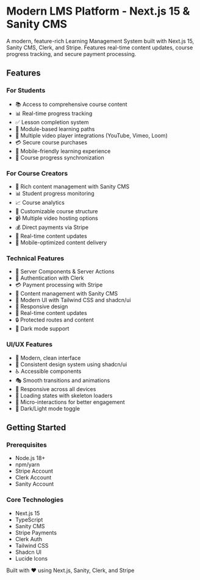 # Modern LMS Platform - Next.js 15 & Sanity CMS

A modern, feature-rich Learning Management System built with Next.js 15, Sanity CMS, Clerk, and Stripe. Features real-time content updates, course progress tracking, and secure payment processing.

## Features

### For Students

- 📚 Access to comprehensive course content
- 📊 Real-time progress tracking
- ✅ Lesson completion system
- 🎯 Module-based learning paths
- 🎥 Multiple video player integrations (YouTube, Vimeo, Loom)
- 💳 Secure course purchases
- 📱 Mobile-friendly learning experience
- 🔄 Course progress synchronization

### For Course Creators

- 📝 Rich content management with Sanity CMS
- 📊 Student progress monitoring
- 📈 Course analytics
- 🎨 Customizable course structure
- 📹 Multiple video hosting options
- 💰 Direct payments via Stripe
- 🔄 Real-time content updates
- 📱 Mobile-optimized content delivery

### Technical Features

- 🚀 Server Components & Server Actions
- 👤 Authentication with Clerk
- 💳 Payment processing with Stripe
- 📝 Content management with Sanity CMS
- 🎨 Modern UI with Tailwind CSS and shadcn/ui
- 📱 Responsive design
- 🔄 Real-time content updates
- 🔒 Protected routes and content
- 🌙 Dark mode support

### UI/UX Features

- 🎯 Modern, clean interface
- 🎨 Consistent design system using shadcn/ui
- ♿ Accessible components
- 🎭 Smooth transitions and animations
- 📱 Responsive across all devices
- 🔄 Loading states with skeleton loaders
- 💫 Micro-interactions for better engagement
- 🌙 Dark/Light mode toggle

## Getting Started

### Prerequisites

- Node.js 18+
- npm/yarn
- Stripe Account
- Clerk Account
- Sanity Account


### Core Technologies

- Next.js 15
- TypeScript
- Sanity CMS
- Stripe Payments
- Clerk Auth
- Tailwind CSS
- Shadcn UI
- Lucide Icons

Built with ❤️ using Next.js, Sanity, Clerk, and Stripe
